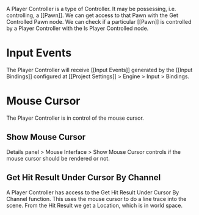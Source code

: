 A Player Controller is a type of Controller.
It may be possessing, i.e. controlling, a [[Pawn]].
We can get access to that Pawn with the Get Controlled Pawn node.
We can check if a particular [[Pawn]] is controlled by a Player Controller with the Is Player Controlled node.

# Input Events
The Player Controller will receive [[Input Events]] generated by the [[Input Bindings]] configured at [[Project Settings]] > Engine > Input > Bindings.

# Mouse Cursor
The Player Controller is in control of the mouse cursor.

## Show Mouse Cursor
Details panel > Mouse Interface > Show Mouse Cursor controls if the mouse cursor should be rendered or not.

## Get Hit Result Under Cursor By Channel
A Player Controller has access to the Get Hit Result Under Cursor By Channel function.
This uses the mouse cursor to do a line trace into the scene.
From the Hit Result we get a Location, which is in world space.
